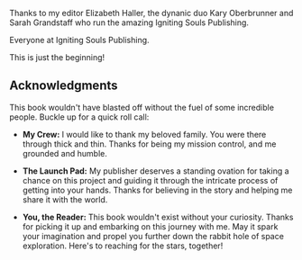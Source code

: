 

Thanks to my editor Elizabeth Haller, 
the dynanic duo Kary Oberbrunner and Sarah Grandstaff who run the amazing Igniting Souls Publishing.

Everyone at Igniting Souls Publishing.

This is just the beginning!

## Acknowledgments

This book wouldn't have blasted off without the fuel of some incredible people. Buckle up for a quick roll call:

* **My Crew:**  I would like to thank my beloved family. You were there through thick and thin. Thanks for being my mission control, and me grounded and humble.

* **The Launch Pad:** My publisher deserves a standing ovation for taking a chance on this project and guiding it through the intricate process of getting into your hands. Thanks for believing in the story and helping me share it with the world. 

* **You, the Reader:** This book wouldn't exist without your curiosity. Thanks for picking it up and embarking on this journey with me. May it spark your imagination and propel you further down the rabbit hole of space exploration. Here's to reaching for the stars, together!
